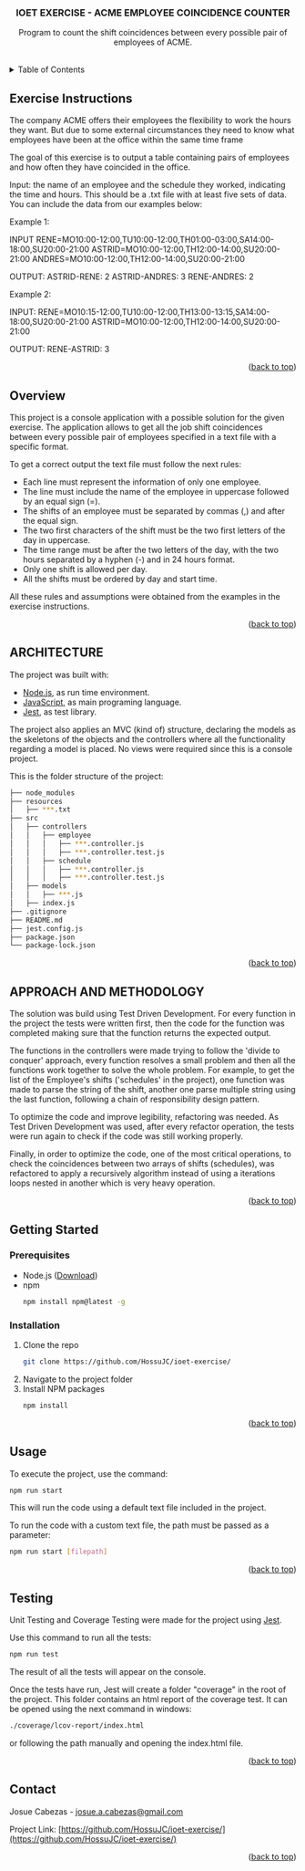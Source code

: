 <a name="readme-top"></a>

<h3 align="center">IOET EXERCISE - ACME EMPLOYEE COINCIDENCE COUNTER</h3>

  <p align="center">
    Program to count the shift coincidences between every possible pair of employees of ACME.
    <br />
    <br />
  </p>
</div>


<!-- TABLE OF CONTENTS -->
<details>
  <summary>Table of Contents</summary>
  <ol>
    <li><a href="#exercise-instructions">Exercise Instructions</a></li>
    <li><a href="#overview">Overview</a></li>
    <li><a href="#architecture">Architecture</a></li>
    <li><a href="#approach-and-methodology">Approach and Methodology</a></li>
    <li>
      <a href="#getting-started">Getting Started</a>
      <ul>
        <li><a href="#prerequisites">Prerequisites</a></li>
        <li><a href="#installation">Installation</a></li>
      </ul>
    </li>
    <li><a href="#usage">Usage</a></li>
    <li><a href="#testing">Testing</a></li>
    <li><a href="#contact">Contact</a></li>
  </ol>
</details>


<!-- EXERCISE INSTRUCTIONS -->
## Exercise Instructions

The company ACME offers their employees the flexibility to work the hours they want. But due to some external circumstances they need to know what employees have been at the office within the same time frame

The goal of this exercise is to output a table containing pairs of employees and how often they have coincided in the office.

Input: the name of an employee and the schedule they worked, indicating the time and hours. This should be a .txt file with at least five sets of data. You can include the data from our examples below:

Example 1:

INPUT
RENE=MO10:00-12:00,TU10:00-12:00,TH01:00-03:00,SA14:00-18:00,SU20:00-21:00
ASTRID=MO10:00-12:00,TH12:00-14:00,SU20:00-21:00
ANDRES=MO10:00-12:00,TH12:00-14:00,SU20:00-21:00

OUTPUT:
ASTRID-RENE: 2
ASTRID-ANDRES: 3
RENE-ANDRES: 2

Example 2:

INPUT:
RENE=MO10:15-12:00,TU10:00-12:00,TH13:00-13:15,SA14:00-18:00,SU20:00-21:00
ASTRID=MO10:00-12:00,TH12:00-14:00,SU20:00-21:00

OUTPUT:
RENE-ASTRID: 3

<p align="right">(<a href="#readme-top">back to top</a>)</p>


<!-- OVERVIEW -->
## Overview

This project is a console application with a possible solution for the given exercise. The application allows to get all the job shift coincidences between every possible pair of employees specified in a text file with a specific format.

To get a correct output the text file must follow the next rules:
* Each line must represent the information of only one employee.
* The line must include the name of the employee in uppercase followed by an equal sign (=).
* The shifts of an employee must be separated by commas (,) and after the equal sign.
* The two first characters of the shift must be the two first letters of the day in uppercase.
* The time range must be after the two letters of the day, with the two hours separated by a hyphen (-) and in 24 hours format.
* Only one shift is allowed per day.
* All the shifts must be ordered by day and start time.

All these rules and assumptions were obtained from the examples in the exercise instructions.

<p align="right">(<a href="#readme-top">back to top</a>)</p>



## ARCHITECTURE

The project was built with:

* [Node.js](https://nodejs.org/), as run time environment.
* [JavaScript](https://www.javascript.com/), as main programing language.
* [Jest](https://jestjs.io/), as test library.

The project also applies an MVC (kind of) structure, declaring the models as the skeletons of the objects and the controllers where all the functionality regarding a model is placed. No views were required since this is a console project.

This is the folder structure of the project:

```sh
├── node_modules
├── resources
│   ├── ***.txt
├── src
│   ├── controllers
│   │   ├── employee
│   │   │   ├── ***.controller.js
│   │   │   ├── ***.controller.test.js
│   │   ├── schedule
│   │   │   ├── ***.controller.js
│   │   │   ├── ***.controller.test.js
│   ├── models
│   │   ├── ***.js
│   ├── index.js
├── .gitignore
├── README.md
├── jest.config.js
├── package.json
└── package-lock.json
```

<p align="right">(<a href="#readme-top">back to top</a>)</p>


## APPROACH AND METHODOLOGY

The solution was build using Test Driven Development. For every function in the project the tests were written first, then the code for the function was completed making sure that the function returns the expected output.

The functions in the controllers were made trying to follow the 'divide to conquer' approach, every function resolves a small problem and then all the functions work together to solve the whole problem. For example, to get the list of the Employee's shifts ('schedules' in the project), one function was made to parse the string of the shift, another one parse multiple string using the last function, following a chain of responsibility design pattern.

To optimize the code and improve legibility, refactoring was needed. As Test Driven Development was used, after every refactor operation, the tests were run again to check if the code was still working properly.

Finally, in order to optimize the code, one of the most critical operations, to check the coincidences between two arrays of shifts (schedules), was refactored to apply a recursively algorithm instead of using a iterations loops nested in another which is very heavy operation.

<p align="right">(<a href="#readme-top">back to top</a>)</p>



<!-- GETTING STARTED -->
## Getting Started

### Prerequisites

* Node.js ([Download](https://nodejs.org/en/download/))
* npm
  ```sh
  npm install npm@latest -g
  ```

### Installation

1. Clone the repo
   ```sh
   git clone https://github.com/HossuJC/ioet-exercise/
   ```
2. Navigate to the project folder
3. Install NPM packages
   ```sh
   npm install
   ```

<p align="right">(<a href="#readme-top">back to top</a>)</p>



<!-- USAGE -->
## Usage

To execute the project, use the command:
```sh
npm run start
```
This will run the code using a default text file included in the project.

To run the code with a custom text file, the path must be passed as a parameter:
```sh
npm run start [filepath]
```

<p align="right">(<a href="#readme-top">back to top</a>)</p>



<!-- TESTING -->
## Testing

Unit Testing and Coverage Testing were made for the project using [Jest](https://jestjs.io/).

Use this command to run all the tests:
```sh
npm run test
```

The result of all the tests will appear on the console.

Once the tests have run, Jest will create a folder "coverage" in the root of the project. This folder contains an html report of the coverage test. It can be opened using the next command in windows:
```sh
./coverage/lcov-report/index.html
```
or following the path manually and opening the index.html file.

<p align="right">(<a href="#readme-top">back to top</a>)</p>



<!-- CONTACT -->
## Contact

Josue Cabezas - josue.a.cabezas@gmail.com

Project Link: [https://github.com/HossuJC/ioet-exercise/](https://github.com/HossuJC/ioet-exercise/)

<p align="right">(<a href="#readme-top">back to top</a>)</p>
